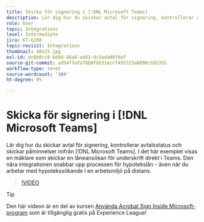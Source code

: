 ```yaml
---
title: Skicka för signering i [!DNL Microsoft Teams]
description: Lär dig hur du skickar avtal för signering, kontrollerar avtalsstatus och skickar påminnelser inifrån [!DNL Microsoft Teams]
role: User
topic: Integrations
level: Intermediate
jira: KT-6208
topic-revisit: Integrations
thumbnail: 40125.jpg
exl-id: dc6b8cc8-6d9d-46a0-add2-dc5ada06fbaf
source-git-commit: ad54f7afa78b0fbb31eccf455723a8890cb92355
workflow-type: tm+mt
source-wordcount: '104'
ht-degree: 0%

---
```


# Skicka för signering i [!DNL Microsoft Teams]

Lär dig hur du skickar avtal för signering, kontrollerar avtalsstatus och skickar påminnelser inifrån [!DNL Microsoft Teams]. I det här exemplet visas en mäklare som skickar en låneansökan för underskrift direkt i Teams. Den nära integrationen snabbar upp processen för hypotekslån - även när du arbetar med hypotekssökande i en arbetsmiljö på distans.

>[!VIDEO](https://video.tv.adobe.com/v/346545?quality=12&learn=on&hidetitle=true)

>[!TIP]
>
>Den här videon är en del av kursen [Använda Acrobat Sign Inside Microsoft-program](https://experienceleague.adobe.com/?recommended=Sign-U-1-2020.2) som är tillgänglig gratis på Experience League!
